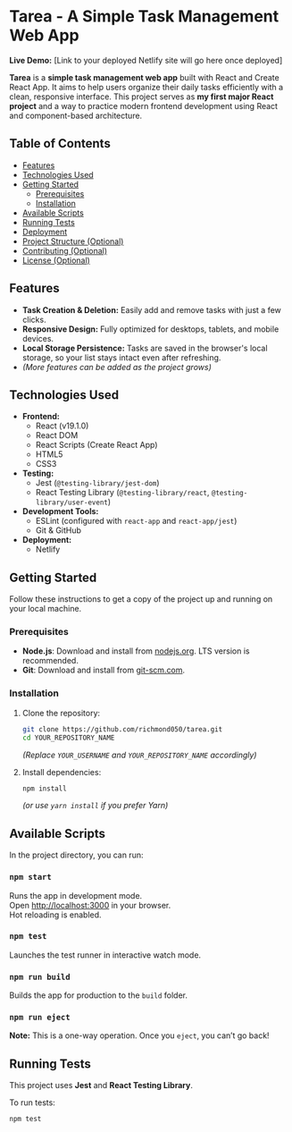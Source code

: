 # Tarea - A Simple Task Management Web App

**Live Demo:** [Link to your deployed Netlify site will go here once deployed]

**Tarea** is a **simple task management web app** built with React and Create React App. It aims to help users organize their daily tasks efficiently with a clean, responsive interface. This project serves as **my first major React project** and a way to practice modern frontend development using React and component-based architecture.

## Table of Contents

* [Features](#features)
* [Technologies Used](#technologies-used)
* [Getting Started](#getting-started)
    * [Prerequisites](#prerequisites)
    * [Installation](#installation)
* [Available Scripts](#available-scripts)
* [Running Tests](#running-tests)
* [Deployment](#deployment)
* [Project Structure (Optional)](#project-structure)
* [Contributing (Optional)](#contributing)
* [License (Optional)](#license)

## Features

* **Task Creation & Deletion:** Easily add and remove tasks with just a few clicks.
* **Responsive Design:** Fully optimized for desktops, tablets, and mobile devices.
* **Local Storage Persistence:** Tasks are saved in the browser's local storage, so your list stays intact even after refreshing.
* *(More features can be added as the project grows)*

## Technologies Used

* **Frontend:**
  * React (v19.1.0)
  * React DOM
  * React Scripts (Create React App)
  * HTML5
  * CSS3
* **Testing:**
  * Jest (`@testing-library/jest-dom`)
  * React Testing Library (`@testing-library/react`, `@testing-library/user-event`)
* **Development Tools:**
  * ESLint (configured with `react-app` and `react-app/jest`)
  * Git & GitHub
* **Deployment:**
  * Netlify

## Getting Started

Follow these instructions to get a copy of the project up and running on your local machine.

### Prerequisites

* **Node.js**: Download and install from [nodejs.org](https://nodejs.org/). LTS version is recommended.
* **Git**: Download and install from [git-scm.com](https://git-scm.com/).

### Installation

1. Clone the repository:
    ```bash
    git clone https://github.com/richmond050/tarea.git
    cd YOUR_REPOSITORY_NAME
    ```
    *(Replace `YOUR_USERNAME` and `YOUR_REPOSITORY_NAME` accordingly)*

2. Install dependencies:
    ```bash
    npm install
    ```
    *(or use `yarn install` if you prefer Yarn)*

## Available Scripts

In the project directory, you can run:

### `npm start`

Runs the app in development mode.  
Open [http://localhost:3000](http://localhost:3000) in your browser.  
Hot reloading is enabled.

### `npm test`

Launches the test runner in interactive watch mode.

### `npm run build`

Builds the app for production to the `build` folder.

### `npm run eject`

**Note:** This is a one-way operation. Once you `eject`, you can’t go back!

## Running Tests

This project uses **Jest** and **React Testing Library**.

To run tests:
```bash
npm test
